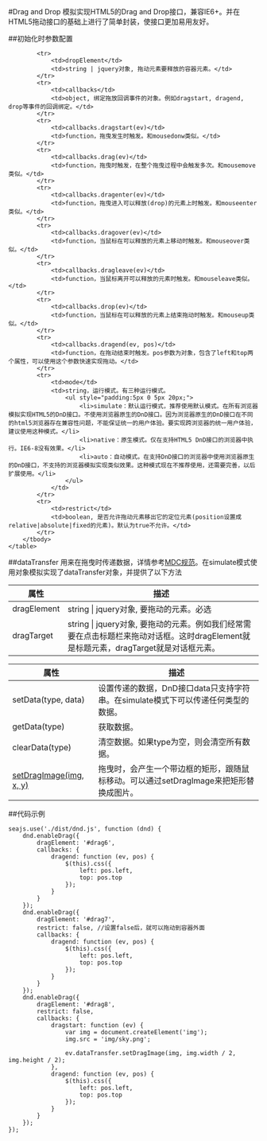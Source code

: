 #Drag and Drop
模拟实现HTML5的Drag and Drop接口，兼容IE6+。并在HTML5拖动接口的基础上进行了简单封装，使接口更加易用友好。

##初始化时参数配置
<table>
        <thead>
            <th>属性</th>
            <th>描述</th>
        </thead>
        <tbody>
            <tr>
                <td>dragElement</td>
                <td>string | jquery对象, 要拖动的元素。必选</td>
            </tr>
            <tr>
                <td>dragTarget</td>
                <td>string | jquery对象, 要拖动的元素。例如我们经常需要在点击标题栏来拖动对话框。这时dragElement就是标题元素，dragTarget就是对话框元素。</td>
            </tr>

            <tr>
                <td>dropElement</td>
                <td>string | jquery对象, 拖动元素要释放的容器元素。</td>
            </tr>
            <tr>
                <td>callbacks</td>
                <td>object, 绑定拖放回调事件的对象。例如dragstart, dragend, drop等事件的回调绑定。</td>
            </tr>
            <tr>
                <td>callbacks.dragstart(ev)</td>
                <td>function，拖曳发生时触发。和mousedonw类似。</td>
            </tr>
            <tr>
                <td>callbacks.drag(ev)</td>
                <td>function，拖曳时触发，在整个拖曳过程中会触发多次。和mousemove类似。</td>
            </tr>
            <tr>
                <td>callbacks.dragenter(ev)</td>
                <td>function，拖曳进入可以释放(drop)的元素上时触发。和mouseenter类似。</td>
            </tr>
            <tr>
                <td>callbacks.dragover(ev)</td>
                <td>function，当鼠标在可以释放的元素上移动时触发。和mouseover类似。</td>
            </tr>
            <tr>
                <td>callbacks.dragleave(ev)</td>
                <td>function，当鼠标离开可以释放的元素时触发。和mouseleave类似。</td>
            </tr>
            <tr>
                <td>callbacks.drop(ev)</td>
                <td>function，当鼠标在可以释放的元素上结束拖动时触发。和mouseup类似。</td>
            </tr>
            <tr>
                <td>callbacks.dragend(ev, pos)</td>
                <td>function，在拖动结束时触发。pos参数为对象，包含了left和top两个属性，可以使用这个参数快速实现拖动。</td>
            </tr>
            <tr>
                <td>mode</td>
                <td>string，运行模式。有三种运行模式。
                    <ul style="padding:5px 0 5px 20px;">
                        <li>simulate：默认运行模式，推荐使用默认模式。在所有浏览器模拟实现HTML5的DnD接口。不使用浏览器原生的DnD接口。因为浏览器原生的DnD接口在不同的html5浏览器存在兼容性问题，不能保证统一的用户体验。要实现跨浏览器的统一用户体验，建议使用这种模式。</li>
                        <li>native：原生模式。仅在支持HTML5 DnD接口的浏览器中执行。IE6-8没有效果。</li>
                        <li>auto：自动模式。在支持DnD接口的浏览器中使用浏览器原生的DnD接口，不支持的浏览器模拟实现类似效果。这种模式现在不推荐使用，还需要完善，以后扩展使用。</li>
                    </ul>
                </td>
            </tr>
            <tr>
                <td>restrict</td>
                <td>boolean, 是否允许拖动元素移出它的定位元素(position设置成relative|absolute|fixed的元素)。默认为true不允许。</td>
            </tr>
        </tbody>
    </table>

##dataTransfer
用来在拖曳时传递数据，详情参考<a href="https://developer.mozilla.org/en-US/docs/DragDrop/DataTransfer">MDC规范</a>。在simulate模式使用对象模拟实现了dataTransfer对象，并提供了以下方法
    <table>
        <thead>
            <th>属性</th>
            <th>描述</th>
        </thead>
        <tbody>
            <tr>
                <td>setData(type, data)</td>
                <td>设置传递的数据，DnD接口data只支持字符串。在simulate模式下可以传递任何类型的数据。</td>
            </tr>
            <tr>
                <td>getData(type)</td>
                <td>获取数据。</td>
            </tr>
            <tr>
                <td>clearData(type)</td>
                <td>清空数据。如果type为空，则会清空所有数据。</td>
            </tr>
            <tr>
                <td><a href="#demo-restrict">setDragImage(img, x, y)</a></td>
                <td>拖曳时，会产生一个带边框的矩形，跟随鼠标移动。可以通过setDragImage来把矩形替换成图片。</td>
            </tr>
        </tbody>
    </table>


##代码示例
<pre><code>seajs.use('./dist/dnd.js', function (dnd) {
    dnd.enableDrag({
        dragElement: '#drag6',
        callbacks: {
            dragend: function (ev, pos) {
                $(this).css({
                    left: pos.left,
                    top: pos.top
                });
            }
        }
    });
    dnd.enableDrag({
        dragElement: '#drag7',
        restrict: false, //设置false后，就可以拖动到容器外面
        callbacks: {
            dragend: function (ev, pos) {
                $(this).css({
                    left: pos.left,
                    top: pos.top
                });
            }
        }
    });
    dnd.enableDrag({
        dragElement: '#drag8',
        restrict: false,
        callbacks: {
            dragstart: function (ev) {
                var img = document.createElement('img');
                img.src = 'img/sky.png';
 
                ev.dataTransfer.setDragImage(img, img.width / 2, img.height / 2);
            },
            dragend: function (ev, pos) {
                $(this).css({
                    left: pos.left,
                    top: pos.top
                });
            }
        }
    });
});
</code></pre>
